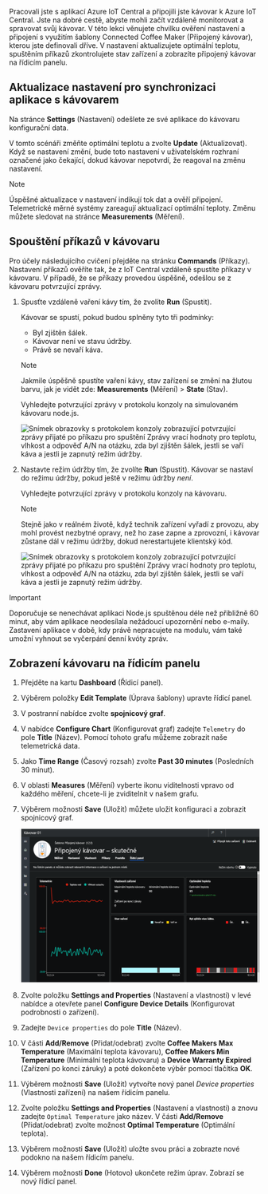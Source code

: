 Pracovali jste s aplikací Azure IoT Central a připojili jste kávovar k Azure IoT Central. Jste na dobré cestě, abyste mohli začít vzdáleně monitorovat a spravovat svůj kávovar. V této lekci věnujete chvilku ověření nastavení a připojení s využitím šablony Connected Coffee Maker (Připojený kávovar), kterou jste definovali dříve. V nastavení aktualizujete optimální teplotu, spuštěním příkazů zkontrolujete stav zařízení a zobrazíte připojený kávovar na řídicím panelu. 

## <a name="update-settings-to-sync-your-application-with-the-coffee-machine"></a>Aktualizace nastavení pro synchronizaci aplikace s kávovarem

Na stránce **Settings** (Nastavení) odešlete ze své aplikace do kávovaru konfigurační data. 

V tomto scénáři změňte optimální teplotu a zvolte **Update** (Aktualizovat). Když se nastavení změní, bude toto nastavení v uživatelském rozhraní označené jako čekající, dokud kávovar nepotvrdí, že reagoval na změnu nastavení. 

> [!NOTE]
> Úspěšné aktualizace v nastavení indikují tok dat a ověří připojení. Telemetrické měrné systémy zareagují aktualizací optimální teploty. Změnu můžete sledovat na stránce **Measurements** (Měření). 

## <a name="run-commands-on-the-coffee-machine"></a>Spouštění příkazů v kávovaru 
Pro účely následujícího cvičení přejděte na stránku **Commands** (Příkazy). Nastavení příkazů ověříte tak, že z IoT Central vzdáleně spustíte příkazy v kávovaru. V případě, že se příkazy provedou úspěšně, odešlou se z kávovaru potvrzující zprávy.

1. Spusťte vzdáleně vaření kávy tím, že zvolíte **Run** (Spustit). 
    
    Kávovar se spustí, pokud budou splněny tyto tři podmínky:
    - Byl zjištěn šálek.
    - Kávovar není ve stavu údržby.
    - Právě se nevaří káva.  

    > [!NOTE]
    > Jakmile úspěšně spustíte vaření kávy, stav zařízení se změní na žlutou barvu, jak je vidět zde: **Measurements** (Měření)  > **State** (Stav). 
    
    Vyhledejte potvrzující zprávy v protokolu konzoly na simulovaném kávovaru node.js. 

    ![Snímek obrazovky s protokolem konzoly zobrazující potvrzující zprávy přijaté po příkazu pro spuštění Zprávy vrací hodnoty pro teplotu, vlhkost a odpověď A/N na otázku, zda byl zjištěn šálek, jestli se vaří káva a jestli je zapnutý režim údržby.](../media/4-commands-brewing.png)

1. Nastavte režim údržby tím, že zvolíte **Run** (Spustit). Kávovar se nastaví do režimu údržby, pokud ještě v režimu údržby *není*.
    
    Vyhledejte potvrzující zprávy v protokolu konzoly na kávovaru. 

    > [!NOTE]
    > Stejně jako v reálném životě, když technik zařízení vyřadí z provozu, aby mohl provést nezbytné opravy, než ho zase zapne a zprovozní, i kávovar zůstane dál v režimu údržby, dokud nerestartujete klientský kód.

    ![Snímek obrazovky s protokolem konzoly zobrazující potvrzující zprávy přijaté po příkazu pro spuštění Zprávy vrací hodnoty pro teplotu, vlhkost a odpověď A/N na otázku, zda byl zjištěn šálek, jestli se vaří káva a jestli je zapnutý režim údržby.](../media/4-commands-maintenance.png)

> [!IMPORTANT]
> Doporučuje se nenechávat aplikaci Node.js spuštěnou déle než přibližně 60 minut, aby vám aplikace neodesílala nežádoucí upozornění nebo e-maily. Zastavení aplikace v době, kdy právě nepracujete na modulu, vám také umožní vyhnout se vyčerpání denní kvóty zpráv.

## <a name="view-the-coffee-machine-in-the-dashboard"></a>Zobrazení kávovaru na řídicím panelu

1. Přejděte na kartu **Dashboard** (Řídicí panel).

1. Výběrem položky **Edit Template** (Úprava šablony) upravte řídicí panel.

1. V postranní nabídce zvolte **spojnicový graf**.

1. V nabídce **Configure Chart** (Konfigurovat graf) zadejte `Telemetry` do pole **Title** (Název). Pomocí tohoto grafu můžeme zobrazit naše telemetrická data. 

1. Jako **Time Range** (Časový rozsah) zvolte **Past 30 minutes** (Posledních 30 minut). 

1. V oblasti **Measures** (Měření) vyberte ikonu viditelnosti vpravo od každého měření, chcete-li je zviditelnit v našem grafu. 

1. Výběrem možnosti **Save** (Uložit) můžete uložit konfiguraci a zobrazit spojnicový graf. 

    ![Snímek obrazovky s řídicím panelem pro šablonu připojeného zařízení kávovaru](../media/4-dashboard-a.png)

1. Zvolte položku **Settings and Properties** (Nastavení a vlastnosti) v levé nabídce a otevřete panel **Configure Device Details** (Konfigurovat podrobnosti o zařízení). 

1. Zadejte `Device properties` do pole **Title** (Název).

1. V části **Add/Remove** (Přidat/odebrat) zvolte **Coffee Makers Max Temperature** (Maximální teplota kávovaru), **Coffee Makers Min Temperature** (Minimální teplota kávovaru) a **Device Warranty Expired** (Zařízení po konci záruky) a poté dokončete výběr pomocí tlačítka **OK**.

1. Výběrem možnosti **Save** (Uložit) vytvořte nový panel *Device properties* (Vlastnosti zařízení) na našem řídicím panelu. 

1. Zvolte položku **Settings and Properties** (Nastavení a vlastnosti) a znovu zadejte `Optimal Temperature` jako název. V části **Add/Remove** (Přidat/odebrat) zvolte možnost **Optimal Temperature** (Optimální teplota).

1. Výběrem možnosti **Save** (Uložit) uložte svou práci a zobrazte nové podokno na našem řídicím panelu. 

1. Výběrem možnosti **Done** (Hotovo) ukončete režim úprav. Zobrazí se nový řídicí panel. 